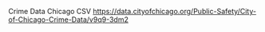 Crime Data Chicago CSV
https://data.cityofchicago.org/Public-Safety/City-of-Chicago-Crime-Data/v9q9-3dm2

